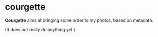 # courgette

**Courgette** aims at bringing some order to my photos, based on metadata.

(It does not really do anything yet.)
